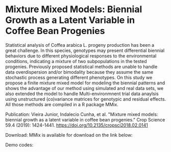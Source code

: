 # Mixture Mixed Models: Biennial Growth as a Latent Variable in Coffee Bean Progenies

Statistical analysis of Coffea arabica L. progeny production has been a great challenge.
In this species, genotypes may present differential biennial behaviors due to different physiological responses to the environmental conditions,
indicating a mixture of two subpopulations in the tested progenies. Previously proposed statistical methods are unable to handle data overdispersion 
and/or bimodality because they assume the same stochastic process generating different phenotypes. On this study we propose a finite mixture mixed model for
modeling the biennial patterns and shows the advantage of our method using simulated and real data sets, we also extended the model to handle Multi-environmnent trial data anaylsis 
using unstructured (co)variance matrices for genotypic and residual effects. All those methods are compiled in a R package MMix.


Publication:
Vieira Junior, Indalecio Cunha, et al. "Mixture mixed models: biennial growth as a latent variable in coffee bean progenies." Crop Science 59.4 (2019): 1424-1441.
 https://doi.org/10.2135/cropsci2018.02.0141

 Download:
 MMix is available for download on the link below:

 Demo codes:
 
